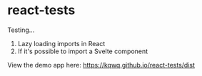 # react-tests

Testing...
1. Lazy loading imports in React
2. If it's possible to import a Svelte component 

View the demo app here: https://kqwq.github.io/react-tests/dist
